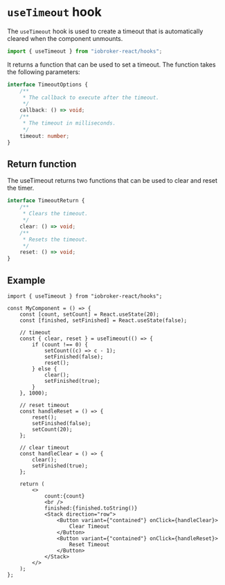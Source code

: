 # `useTimeout` hook

The `useTimeout` hook is used to create a timeout that is automatically cleared when the component unmounts.

```ts
import { useTimeout } from "iobroker-react/hooks";
```

It returns a function that can be used to set a timeout. The function takes the following parameters:

```ts
interface TimeoutOptions {
	/**
	 * The callback to execute after the timeout.
	 */
	callback: () => void;
	/**
	 * The timeout in milliseconds.
	 */
	timeout: number;
}
```

## Return function

The useTimeout returns two functions that can be used to clear and reset the timer.

```ts
interface TimeoutReturn {
	/**
	 * Clears the timeout.
	 */
	clear: () => void;
	/**
	 * Resets the timeout.
	 */
	reset: () => void;
}
```

## Example

```tsx
import { useTimeout } from "iobroker-react/hooks";

const MyComponent = () => {
	const [count, setCount] = React.useState(20);
	const [finished, setFinished] = React.useState(false);

	// timeout
	const { clear, reset } = useTimeout(() => {
		if (count !== 0) {
			setCount((c) => c - 1);
			setFinished(false);
			reset();
		} else {
			clear();
			setFinished(true);
		}
	}, 1000);

	// reset timeout
	const handleReset = () => {
		reset();
		setFinished(false);
		setCount(20);
	};

	// clear timeout
	const handleClear = () => {
		clear();
		setFinished(true);
	};

	return (
		<>
			count:{count}
			<br />
			finished:{finished.toString()}
			<Stack direction="row">
				<Button variant={"contained"} onClick={handleClear}>
					Clear Timeout
				</Button>
				<Button variant={"contained"} onClick={handleReset}>
					Reset Timeout
				</Button>
			</Stack>
		</>
	);
};
```
